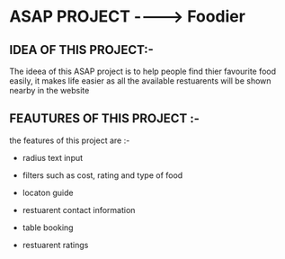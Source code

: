 # ASAP PROJECT ----> Foodier

## IDEA OF THIS PROJECT:-
The ideea of this ASAP project is to help people find thier favourite food easily, it makes life easier as all the available restuarents will be shown nearby in the website 

## FEAUTURES OF THIS PROJECT :-
the features of this project are :-
* radius text input 
* filters such as cost, rating and type of food
* locaton guide
* restuarent contact information
* table booking 


* restuarent ratings 